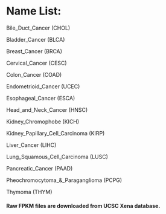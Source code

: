 # Name List:

Bile_Duct_Cancer (CHOL)

Bladder_Cancer (BLCA)

Breast_Cancer (BRCA)

Cervical_Cancer (CESC)

Colon_Cancer (COAD)

Endometrioid_Cancer (UCEC)

Esophageal_Cancer (ESCA)

Head_and_Neck_Cancer (HNSC)

Kidney_Chromophobe (KICH)

Kidney_Papillary_Cell_Carcinoma (KIRP)

Liver_Cancer (LIHC)

Lung_Squamous_Cell_Carcinoma (LUSC)

Pancreatic_Cancer (PAAD)

Pheochromocytoma_&_Paraganglioma (PCPG)

Thymoma (THYM)

#### Raw FPKM files are downloaded from UCSC Xena database.
